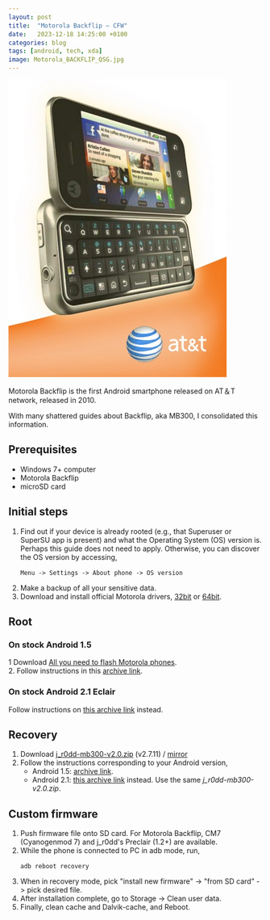 ```yaml
---
layout: post
title:  "Motorola Backflip – CFW"
date:   2023-12-18 14:25:00 +0100
categories: blog
tags: [android, tech, xda]
image: Motorola_BACKFLIP_QSG.jpg
---
```


![AT＆T](Motorola_BACKFLIP_QSG.jpg)

Motorola Backflip is the first Android smartphone released on AT＆T network, released in 2010.

With many shattered guides about Backflip, aka MB300, I consolidated this information.

## Prerequisites
* Windows 7+ computer
* Motorola Backflip
* microSD card

## Initial steps
1. Find out if your device is already rooted (e.g., that Superuser or SuperSU app is present) and what the Operating System (OS) version is. Perhaps this guide does not need to apply. Otherwise, you can discover the OS version by accessing,
	```
	Menu -> Settings -> About phone -> OS version
	```
2. Make a backup of all your sensitive data.
3. Download and install official Motorola drivers, [32bit](https://web.archive.org/web/20130424082948/http://www.motorola.com/staticfiles/Support/Experiences/Global_Drivers/USB_Drivers_32_bit_4.6.5.zip) or [64bit](https://web.archive.org/web/20130424082515/http://www.motorola.com/staticfiles/Support/Experiences/Global_Drivers/USB_Drivers_64_bit_4.6.5.zip).

## Root
### On stock Android 1.5

1 Download [All you need to flash Motorola phones](https://addictivetips.com/app/uploads/2011/01/Moto_MSM_Root.zip).  
2. Follow instructions in this [archive link](https://web.archive.org/web/20130429180550/http://modmymobile.com/forums/406-motorola-backflip-motus/555749-root-all-versions-backflip.html).

### On stock Android 2.1 Eclair
Follow instructions on [this archive link](https://web.archive.org/web/20130604001109/http://modmymobile.com/forums/567-motorola-backflip-general/558403-how-flash-j_r0dd-mb300-v1-7-6-1-final-recovery-official-2-1-eclair-update.html) instead.

## Recovery
1. Download [j_r0dd-mb300-v2.0.zip](http://www.mediafire.com/file/4limlcamj4tv7dl) (v2.7.11) / [mirror](https://archive.org/details/j_r0dd-mb300-v2.0)
2. Follow the instructions corresponding to your Android version,
	* Android 1.5: [archive link](https://web.archive.org/web/20140217075454/http://modmymobile.com/forums/566-motorola-backflip-roms/555774-recovery-j_r0dd-mb300-v2-0-2-7-11-a.html).
	* Android 2.1: [this archive link](https://web.archive.org/web/20130604001109/http://modmymobile.com/forums/567-motorola-backflip-general/558403-how-flash-j_r0dd-mb300-v1-7-6-1-final-recovery-official-2-1-eclair-update.html) instead. Use the same *j_r0dd-mb300-v2.0.zip*.

## Custom firmware
1. Push firmware file onto SD card. For Motorola Backflip, CM7 (Cyanogenmod 7) and j_r0dd's Preclair (1.2+) are available.
2. While the phone is connected to PC in adb mode, run,
	```
	adb reboot recovery
	```
3. When in recovery mode, pick "install new firmware" -> "from SD card" -> pick desired file.
4. After installation complete, go to Storage -> Clean user data. 
5. Finally, clean cache and Dalvik-cache, and Reboot.

